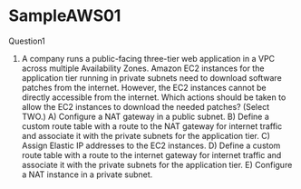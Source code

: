 # SampleAWS01
Question1
1) A company runs a public-facing three-tier web application in a VPC across multiple Availability Zones.
Amazon EC2 instances for the application tier running in private subnets need to download software
patches from the internet. However, the EC2 instances cannot be directly accessible from the internet.
Which actions should be taken to allow the EC2 instances to download the needed patches? (Select
TWO.)
A) Configure a NAT gateway in a public subnet.
B) Define a custom route table with a route to the NAT gateway for internet traffic and associate it with the
private subnets for the application tier.
C) Assign Elastic IP addresses to the EC2 instances.
D) Define a custom route table with a route to the internet gateway for internet traffic and associate it with
the private subnets for the application tier.
E) Configure a NAT instance in a private subnet.
